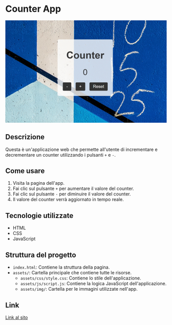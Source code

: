 # Counter App

![Testo alternativo](https://github.com/HavolliErjon/Counter/blob/0e9be26bd6dda9272b39344ed07b9f8909edd242/Screenshot_10-12-2024_183216_127.0.0.1.jpeg)

## Descrizione

Questa è un'applicazione web che permette all'utente di incrementare e decrementare un counter utilizzando i pulsanti `+` e `-`.

## Come usare

1. Visita la pagina dell'app.
2. Fai clic sul pulsante `+` per aumentare il valore del counter.
3. Fai clic sul pulsante `-` per diminuire il valore del counter.
4. Il valore del counter verrà aggiornato in tempo reale.

## Tecnologie utilizzate

- HTML
- CSS
- JavaScript

## Struttura del progetto

- `index.html`: Contiene la struttura della pagina.
- `assets/`: Cartella principale che contiene tutte le risorse.
  - `assets/css/style.css`: Contiene lo stile dell'applicazione.
  - `assets/js/script.js`: Contiene la logica JavaScript dell'applicazione.
  - `assets/img/`: Cartella per le immagini utilizzate nell'app.
## Link
<a href="">Link al sito<a>
